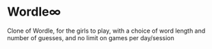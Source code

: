 # Wordle∞
Clone of Wordle, for the girls to play, with a choice of word length and number of guesses, and no limit on games per day/session
